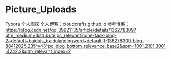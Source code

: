 # Picture_Uploads
Typora 个人图床
个人博客：cloudcrafts.github.io
参考博客：https://blog.csdn.net/qq_39921135/article/details/136278309?utm_medium=distribute.pc_relevant.none-task-blog-2~default~baidujs_baidulandingword~default-1-136278309-blog-88412025.235^v43^pc_blog_bottom_relevance_base2&spm=1001.2101.3001.4242.2&utm_relevant_index=2
